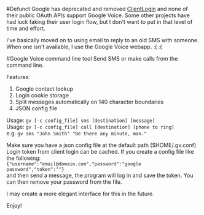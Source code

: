 #Defunct
Google has deprecated and removed [ClientLogin](https://developers.google.com/identity/protocols/AuthForInstalledApps) and none of their public OAuth APIs support Google Voice. Some other projects have had luck faking their user login flow, but I don't want to put in that level of time and effort.

I've basically moved on to using email to reply to an old SMS with someone. When one isn't available, I use the Google Voice webapp. :( :(

#Google Voice command line tool
Send SMS or make calls from the command line.
  
Features:  
1. Google contact lookup  
2. Login cookie storage  
3. Split messages automatically on 140 character boundaries  
4. JSON config file  
  
Usage: `gv [-c config_file] sms [destination] [message]`  
Usage: `gv [-c config_file] call [destination] [phone to ring]`  
e.g. `gv sms "John Smith" "Be there any minute, man."`  
  
Make sure you have a json config file at the default path ($HOME/.gv.conf)  
Login token from client login can be cached. If you create a config file like the following:  
`{"username":"email@domain.com","password":"google password","token":""}`  
and then send a message, the program will log in and save the token. You can then remove your password from the file.  
  
I may create a more elegant interface for this in the future.  
  
Enjoy!  
